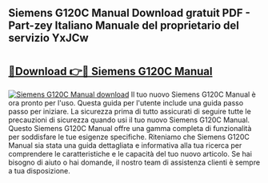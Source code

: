 ## Siemens G120C Manual Download gratuit PDF - Part-zey Italiano Manuale del proprietario del servizio YxJCw

# <h2><a href="http://df9z3i.blite.top/?on=Siemens+G120C+Manual">🔗Download 👉🔴 Siemens G120C Manual</a></h2>

[![Siemens G120C Manual download](https://i.imgur.com/lujVjoI.png)](http://df9z3i.blite.top/?on=Siemens+G120C+Manual)
Il tuo nuovo Siemens G120C Manual è ora pronto per l'uso. Questa guida per l'utente include una guida passo passo per iniziare. La sicurezza prima di tutto assicurati di seguire tutte le precauzioni di sicurezza quando usi il tuo nuovo Siemens G120C Manual. Questo Siemens G120C Manual offre una gamma completa di funzionalità per soddisfare le tue esigenze specifiche. Riteniamo che Siemens G120C Manual sia stata una guida dettagliata e informativa alla tua ricerca per comprendere le caratteristiche e le capacità del tuo nuovo articolo. Se hai bisogno di aiuto o hai domande, il nostro team di assistenza clienti è sempre a tua disposizione.
